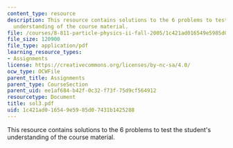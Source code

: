 ```yaml
---
content_type: resource
description: This resource contains solutions to the 6 problems to test the student's
  understanding of the course material.
file: /courses/8-811-particle-physics-ii-fall-2005/1c421ad016549e5985d07431b1425288_sol3.pdf
file_size: 120900
file_type: application/pdf
learning_resource_types:
- Assignments
license: https://creativecommons.org/licenses/by-nc-sa/4.0/
ocw_type: OCWFile
parent_title: Assignments
parent_type: CourseSection
parent_uid: ee1af684-b42f-0c32-f73f-75d9cf564912
resourcetype: Document
title: sol3.pdf
uid: 1c421ad0-1654-9e59-85d0-7431b1425288
---
```

This resource contains solutions to the 6 problems to test the student's understanding of the course material.